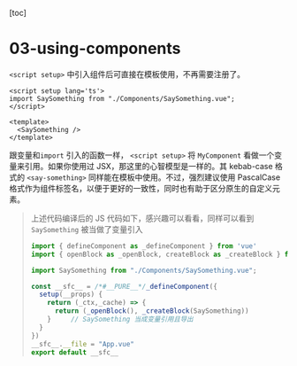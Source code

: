 [toc]

# 03-using-components

`<script setup>` 中引入组件后可直接在模板使用，不再需要注册了。 

```vue
<script setup lang='ts'>
import SaySomething from "./Components/SaySomething.vue";
</script>

<template>
  <SaySomething />
</template>
```

跟变量和`import` 引入的函数一样， `<script setup>` 将 `MyComponent` 看做一个变量来引用。如果你使用过 JSX，那这里的心智模型是一样的。其 kebab-case 格式的 `<say-something>` 同样能在模板中使用。不过，强烈建议使用 PascalCase 格式作为组件标签名，以便于更好的一致性，同时也有助于区分原生的自定义元素。

> 上述代码编译后的 JS 代码如下，感兴趣可以看看，同样可以看到 `SaySomething` 被当做了变量引入
>
> ```js
> import { defineComponent as _defineComponent } from 'vue'
> import { openBlock as _openBlock, createBlock as _createBlock } from "vue"
> 
> import SaySomething from "./Components/SaySomething.vue";
> 
> const __sfc__ = /*#__PURE__*/_defineComponent({
>   setup(__props) {
>     return (_ctx,_cache) => {
>       return (_openBlock(), _createBlock(SaySomething))
>     }		// SaySomething 当成变量引用且导出
>   }
> })
> __sfc__.__file = "App.vue"
> export default __sfc__
> ```


